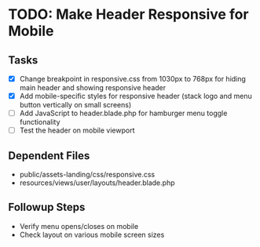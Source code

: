 # TODO: Make Header Responsive for Mobile

## Tasks
- [x] Change breakpoint in responsive.css from 1030px to 768px for hiding main header and showing responsive header
- [x] Add mobile-specific styles for responsive header (stack logo and menu button vertically on small screens)
- [ ] Add JavaScript to header.blade.php for hamburger menu toggle functionality
- [ ] Test the header on mobile viewport

## Dependent Files
- public/assets-landing/css/responsive.css
- resources/views/user/layouts/header.blade.php

## Followup Steps
- Verify menu opens/closes on mobile
- Check layout on various mobile screen sizes
